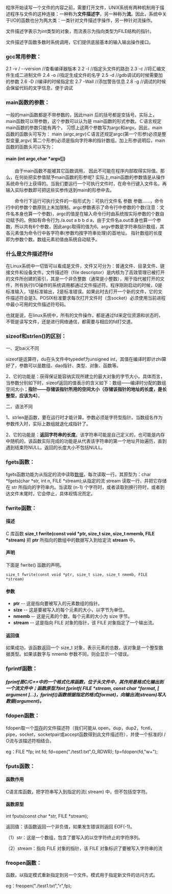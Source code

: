 程序开始读写一个文件的内容之前，需要打开文件，UNIX系统有两种机制用于描述程序与文件的这种连接：一种称为**文件描述字**，另一种称为**流**。因此，系统中关于I/O的函数也分为两大类：一类针对文件描述字操作，另一种针对流操作。

文件描述字表示为int类型的对象，而流表示为指向类型为FILE结构的指针。

文件描述字函数多数时系统调用，它们提供底层基本的输入输出操作接口。



### gcc常用参数：

   2.1 -v / --version   //查看编译器版本
   2.2 -I  //指定头文件的路劲
   2.3 -c  //将汇编文件生成二进制文件
   2.4 -o  //指定生成文件的名字
   2.5 -d  //gdb调试的时候需要加的参数
   2.6 -D  //编译的时候指定宏 
   2.7 -Wall //添加警告信息
   2.8 -g  //调试的时候会保留代码的文字信息，便于调试

### main函数的参数：

一般的main函数都是不带参数的，因此main 后的括号都是空括号。实际上，main函数可以带参数，这个参数可以认为是 main函数的形式参数。Ｃ语言规定main函数的参数只能有两个， 习惯上这两个参数写为argc和argv。因此，main函数的函数头可写为： main (argc,argv)Ｃ语言还规定argc(第一个形参)必须是整型变量,argv( 第二个形参)必须是指向字符串的指针数组。加上形参说明后，main函数的函数头可以写为：

#### main (int argc,char *argv[])

　　由于main函数不能被其它函数调用， 因此不可能在程序内部取得实际值。那么，在何处把实参值赋予main函数的形参呢? 实际上,main函数的参数值是从操作系统命令行上获得的。当我们要运行一个可执行文件时，在命令行键入文件名，再输入实际参数即可把这些实参传送到main的形参中去。

　　命令行下运行可执行文件的一般形式为：可执行文件名 参数 参数……，命令行中的参数个数原则上未加限制。argc参数表示了命令行中参数的个数(注意：文件名本身也算一个参数)，argc的值是在输入命令行时由系统按实际参数的个数自动赋予的。例如有命令行为./a.out a b b d a，由于文件名a.out本身也算一个参数，所以共有6个参数，因此argc取得的值为6。argv参数是字符串指针数组，其各元素值为命令行中各字符串(参数均按字符串处理)的首地址。 指针数组的长度即为参数个数。数组元素初值由系统自动赋予。



### 什么是文件描述符fd

在Linux系统中一切皆可以看成是文件，文件又可分为：普通文件、目录文件、链接文件和设备文件。文件描述符（file descriptor）是内核为了高效管理已被打开的文件所创建的索引，其是一个非负整数（通常是小整数），用于指代被打开的文件，所有执行I/O操作的系统调用都通过文件描述符。程序刚刚启动的时候，0是标准输入，1是标准输出，2是标准错误。如果此时去打开一个新的文件，它的文件描述符会是3。POSIX标准要求每次打开文件时（含socket）必须使用当前进程中最小可用的文件描述符号码。

也就是说，在linux系统中，所有的文件操作，都是通过fd来定位资源和状态的，不管是读写文件，还是进行网络通信，都需要与相应的fd打交道。



### sizeof和strlen()的区别：

一、定bai义不同

sizeof是运算符，du在头文件中typedef为unsigned int，其值在编译时即计zhi算好了，参数可以是数组、dao指针、类型、对象、函数等。

2、它的功能是：获得保证能容纳实现所建立的最大对象的字节大小。具体而言，当参数分别如下时，sizeof返回的值表示的含义如下：数组——编译时分配的数组空间大小；**指针——存储该指针所用的空间大小（存储该指针的地址的长度，是长整型，应该为4）**。

二、语法不同

1、strlen是函数，要在运行时才能计算。参数必须是字符型指针。当数组名作为参数传入时，实际上数组就退化成指针了。

2、它的功能是：**返回字符串的长度**。该字符串可能是自己定义的，也可能是内存中随机的，该函数实际完成的功能是从代表该字符串的第一个地址开始遍历，直到遇到结束符NULL。返回的长度大小不包括NULL。

### fgets函数：

fgets函数功能为从指定的流中读取[数据](https://baike.baidu.com/item/数据/33305)，每次读取一行。其原型为：char *fgets(char *str, int n, FILE *stream);从指定的流 stream 读取一行，并把它存储在 str 所指向的字符串内。当读取 (n-1) 个字符时，或者读取到换行符时，或者到达文件末尾时，它会停止，具体视情况而定。

### fwrite函数：

#### 描述

C 库函数 **size_t fwrite(const void \*ptr, size_t size, size_t nmemb, FILE \*stream)** 把 **ptr** 所指向的数组中的数据写入到给定流 **stream** 中。

#### 声明

下面是 fwrite() 函数的声明。

```
size_t fwrite(const void *ptr, size_t size, size_t nmemb, FILE *stream)
```

#### 参数

- **ptr** -- 这是指向要被写入的元素数组的指针。
- **size** -- 这是要被写入的每个元素的大小，以字节为单位。
- **nmemb** -- 这是元素的个数，每个元素的大小为 size 字节。
- **stream** -- 这是指向 FILE 对象的指针，该 FILE 对象指定了一个输出流。

#### 返回值

如果成功，该函数返回一个 size_t 对象，表示元素的总数，该对象是一个整型数据类型。如果该数字与 nmemb 参数不同，则会显示一个错误。

### fprintf函数：

##### fprintf是C/C++中的一个格式化库函数，位于头文件<cstdio>中，其作用是格式化输出到一个流文件中；函数原型为int fprintf( FILE *stream, const char *format, [ argument ]...)，fprintf()函数根据指定的格式(format)，向输出流(stream)写入数据(argument)。

### fdopen函数：

fdopen取一个[现存](https://baike.baidu.com/item/现存/2357952)的文件描述符（我们可能从 open，dup，dup2，fcntl，pipe，socket，socketpair或accept函数得到此文件描述符），并使一个标准的I / O流与该描述符相结合。

eg：FILE *fp;
        int fd;
        fd=open("./test1.txt",O_RDWR);
        fp=fdopen(fd,"w+");

### fputs函数：

#### 函数作用

C语言库函数，把字符串写入到指定的流( stream) 中，但不包括空字符。

#### 函数原型

int fputs(const char *str, FILE *stream);

返回值：该函数返回一个非负值，如果发生错误则返回 EOF(-1)。

（1）str：这是一个数组，包含了要写入的以空字符终止的字符序列。

（2）stream：指向 FILE 对象的指针，该 FILE 对象标识了要被写入字符串的流



### freopen函数：

函数，以指定模式重新指定到另一个文件。模式用于指定新文件的访问方式。

eg：freopen("./test1.txt","r",fp);

